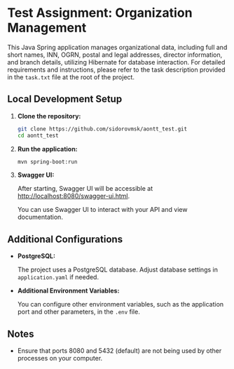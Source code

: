 # Test Assignment: Organization Management

This Java Spring application manages organizational data, including full and short names, INN, OGRN, postal and legal
addresses, director information, and branch details, utilizing Hibernate for database interaction. For detailed
requirements and instructions, please refer to the task description provided in the `task.txt` file at the root of the
project.

## Local Development Setup

1. **Clone the repository:**

    ```bash
    git clone https://github.com/sidorovmsk/aontt_test.git
    cd aontt_test
    ```

2. **Run the application:**

    ```bash
    mvn spring-boot:run
    ```


3. **Swagger UI:**

   After starting, Swagger UI will be accessible
   at [http://localhost:8080/swagger-ui.html](http://localhost:8080/swagger-ui.html).

   You can use Swagger UI to interact with your API and view documentation.

## Additional Configurations

- **PostgreSQL:**

  The project uses a PostgreSQL database. Adjust database settings in `application.yaml` if needed.

- **Additional Environment Variables:**

  You can configure other environment variables, such as the application port and other parameters, in the `.env` file.

## Notes

- Ensure that ports 8080 and 5432 (default) are not being used by other processes on your computer.
